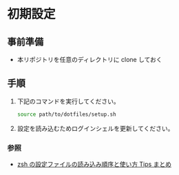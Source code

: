# 初期設定

## 事前準備

- 本リポジトリを任意のディレクトリに clone しておく

## 手順

1. 下記のコマンドを実行してください。

    ```zsh
    source path/to/dotfiles/setup.sh
    ```

2. 設定を読み込むためログインシェルを更新してください。

### 参照

- [zsh の設定ファイルの読み込み順序と使い方 Tips まとめ](https://qiita.com/muran001/items/7b104d33f5ea3f75353f)

